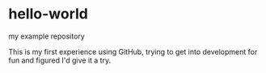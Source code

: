 # hello-world
my example repository

This is my first experience using GitHub, trying to get into development for fun and figured I'd give it a try.
